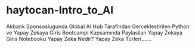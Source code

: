# haytocan-Intro_to_AI
Akbank Sponsoslugunda Global AI Hub Tarafindan Gerceklestirilen Python ve Yapay Zekaya Giris Bootcampi Kapsamında Paylasilan Yapay Zekaya Giris Notebooku
Yapay Zeka Nedir? Yapay Zeka Türleri.......


